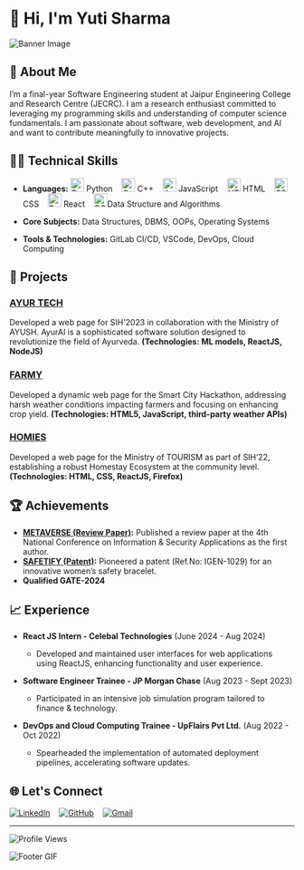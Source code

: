 # 👋 Hi, I'm Yuti Sharma

![Banner Image](https://user-images.githubusercontent.com/74038190/213760705-0d5bf320-4f43-4352-b74b-0889ae726bf7.gif) <!-- Replace with your banner image link -->

## 🚀 About Me

I’m a final-year Software Engineering student at Jaipur Engineering College and Research Centre (JECRC). I am a research enthusiast committed to leveraging my programming skills and understanding of computer science fundamentals. I am passionate about software, web development, and AI and want to contribute meaningfully to innovative projects.

## 🧑‍💻 Technical Skills

- **Languages:** 
  <img src="https://img.icons8.com/color/48/000000/python.png" width="24" height="24" alt="Python"/> Python &nbsp;&nbsp;
  <img src="https://img.icons8.com/color/48/000000/c-plus-plus.png" width="24" height="24" alt="C++"/> C++ &nbsp;&nbsp;
  <img src="https://img.icons8.com/color/48/000000/javascript.png" width="24" height="24" alt="JavaScript"/> JavaScript &nbsp;&nbsp;
  <img src="https://img.icons8.com/color/48/000000/html-5.png" width="24" height="24" alt="HTML"/> HTML &nbsp;&nbsp;
  <img src="https://img.icons8.com/color/48/000000/css3.png" width="24" height="24" alt="CSS"/> CSS &nbsp;&nbsp;
  <img src="https://img.icons8.com/color/48/000000/react-native.png" width="24" height="24" alt="React"/> React &nbsp;&nbsp;
   <img src="https://github.com/user-attachments/assets/04519dc8-194e-43fe-8938-cb481dac7a9f" width="24" height="24" alt="DSA"/>Data Structure and Algorithms &nbsp;&nbsp;

- **Core Subjects:** Data Structures, DBMS, OOPs, Operating Systems
- **Tools & Technologies:** GitLab CI/CD, VSCode, DevOps, Cloud Computing

## 🌟 Projects

### [AYUR TECH](#) 
<!-- Replace with your project image link -->

Developed a web page for SIH’2023 in collaboration with the Ministry of AYUSH. AyurAI is a sophisticated software solution designed to revolutionize the field of Ayurveda. **(Technologies: ML models, ReactJS, NodeJS)**

### [FARMY](#)
<!-- Replace with your project image link -->

Developed a dynamic web page for the Smart City Hackathon, addressing harsh weather conditions impacting farmers and focusing on enhancing crop yield. **(Technologies: HTML5, JavaScript, third-party weather APIs)**

### [HOMIES](#)
 <!-- Replace with your project image link -->

Developed a web page for the Ministry of TOURISM as part of SIH’22, establishing a robust Homestay Ecosystem at the community level. **(Technologies: HTML, CSS, ReactJS, Firefox)**

## 🏆 Achievements

- **[METAVERSE (Review Paper)](#):** Published a review paper at the 4th National Conference on Information & Security Applications as the first author.
- **[SAFETIFY (Patent)](#):** Pioneered a patent (Ref.No: IGEN-1029) for an innovative women’s safety bracelet.
- **Qualified GATE-2024**

## 📈 Experience
- **React JS Intern - Celebal Technologies** (June 2024 - Aug 2024)
  
  - Developed and maintained user interfaces for web applications using ReactJS, enhancing functionality and user experience.

- **Software Engineer Trainee - JP Morgan Chase** (Aug 2023 - Sept 2023)
  - Participated in an intensive job simulation program tailored to finance & technology.

- **DevOps and Cloud Computing Trainee - UpFlairs Pvt Ltd.** (Aug 2022 - Oct 2022)
  - Spearheaded the implementation of automated deployment pipelines, accelerating software updates.

## 🌐 Let's Connect

[![LinkedIn](https://img.shields.io/badge/-LinkedIn-blue?style=flat&logo=Linkedin&logoColor=white)](https://www.linkedin.com/in/yutisharma/) &nbsp;&nbsp;
[![GitHub](https://img.shields.io/badge/-GitHub-black?style=flat&logo=GitHub&logoColor=white)](https://github.com/yutisharma) &nbsp;&nbsp;
[![Gmail](https://img.shields.io/badge/-Gmail-red?style=flat&logo=Gmail&logoColor=white)](mailto:yutisharma42@gmail.com)


---

![Profile Views](https://komarev.com/ghpvc/?username=yutisharma&color=brightgreen) <!-- Add your GitHub username -->

![Footer GIF](https://user-images.githubusercontent.com/74038190/212284158-e840e285-664b-44d7-b79b-e264b5e54825.gif) <!-- Replace with your footer GIF link -->


